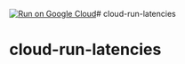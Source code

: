 [![Run on Google Cloud](https://deploy.cloud.run/button.svg)](https://deploy.cloud.run)# cloud-run-latencies
# cloud-run-latencies

